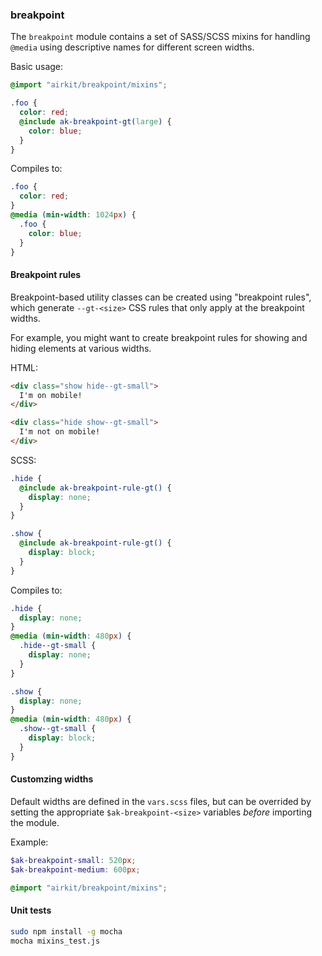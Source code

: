 ### breakpoint

The `breakpoint` module contains a set of SASS/SCSS mixins for handling `@media`
using descriptive names for different screen widths.

Basic usage:

```scss
@import "airkit/breakpoint/mixins";

.foo {
  color: red;
  @include ak-breakpoint-gt(large) {
    color: blue;
  }
}
```

Compiles to:

```css
.foo {
  color: red;
}
@media (min-width: 1024px) {
  .foo {
    color: blue;
  }
}
```

#### Breakpoint rules

Breakpoint-based utility classes can be created using "breakpoint rules", which
generate `--gt-<size>` CSS rules that only apply at the breakpoint widths.

For example, you might want to create breakpoint rules for showing and hiding
elements at various widths.

HTML:

```html
<div class="show hide--gt-small">
  I'm on mobile!
</div>

<div class="hide show--gt-small">
  I'm not on mobile!
</div>
```

SCSS:

```scss
.hide {
  @include ak-breakpoint-rule-gt() {
    display: none;
  }
}

.show {
  @include ak-breakpoint-rule-gt() {
    display: block;
  }
}
```

Compiles to:

```css
.hide {
  display: none;
}
@media (min-width: 480px) {
  .hide--gt-small {
    display: none;
  }
}

.show {
  display: none;
}
@media (min-width: 480px) {
  .show--gt-small {
    display: block;
  }
}
```

#### Customzing widths

Default widths are defined in the `vars.scss` files, but can be overrided by
setting the appropriate `$ak-breakpoint-<size>` variables _before_ importing the
module.

Example:

```scss
$ak-breakpoint-small: 520px;
$ak-breakpoint-medium: 600px;

@import "airkit/breakpoint/mixins";
```

#### Unit tests

```sh
sudo npm install -g mocha
mocha mixins_test.js
```
